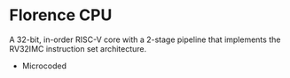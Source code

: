 # Florence CPU
A 32-bit, in-order RISC-V core with a 2-stage pipeline that implements the RV32IMC instruction set architecture.

* Microcoded
